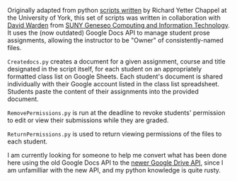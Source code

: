 Originally adapted from python [scripts written](http://www.philosophyetc.net/2010/11/grading-with-google-docs.html) by Richard Yetter Chappel at the University of York, this set of scripts was written in collaboration with [David Warden](https://github.com/dfwarden) from [SUNY Geneseo Computing and Information Technology](https://www.geneseo.edu/cit/staff). It uses the (now outdated) Google Docs API to manage student prose assignments, allowing the instructor to be "Owner" of consistently-named files.

`Createdocs.py` creates a document for a given assignment, course and title designated in the script itself, for each student on an appropriately formatted class list on Google Sheets. Each student's document is shared individually with their Google account listed in the class list spreadsheet. Students paste the content of their assignments into the provided document.

`RemovePermissions.py` is run at the deadline to revoke students' permission to edit or view their submissions while they are graded.

`ReturnPermissions.py` is used to return viewing permissions of the files to each student.

I am currently looking for someone to help me convert what has been done here using the old Google Docs API to the [newer Google Drive API](https://developers.google.com/api-client-library/python/apis/drive/v2), since I am unfamilliar with the new API, and my python knowledge is quite rusty.
